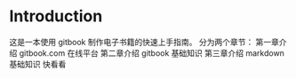
# Introduction

这是一本使用 gitbook 制作电子书籍的快速上手指南。
分为两个章节：
第一章介绍 gitbook.com 在线平台
第二章介绍 gitbook 基础知识
第三章介绍 markdown 基础知识
快看看